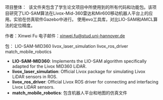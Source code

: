 项目整体：
 该文件夹包含了学生论文项目中所使用到的所有代码和功能包。该项目研究了LIO-SAM算法在Livox-Mid-360雷达和Mir600移动机器人平台上的应用。实验在仿真软件Gazebo中进行。
使用evo工具库，对比LIO-SAM和AMCL算法的定位精度。

作者：Xinwei Fu
电子邮件：xinwei.fu@stud.uni-hannover.de

包：
LIO-SAM-MID360
livox_laser_simulation
livox_ros_driver
match_mobile_robotics

- **LIO-SAM-MID360**: Implements the LIO-SAM algorithm specifically adapted for the Livox MID360 LiDAR.
- **livox_laser_simulation**: Official Livox package for simulating Livox LiDAR sensors in ROS.
- **livox_ros_driver**: Official Livox ROS driver for connecting and interfacing Livox LiDAR sensors.
- **match_mobile_robotics**: 包含机器人平台和地图的仿真文件
